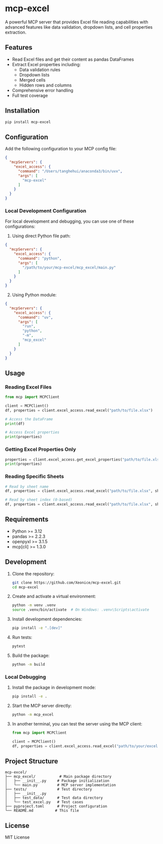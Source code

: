 # mcp-excel

A powerful MCP server that provides Excel file reading capabilities with advanced features like data validation, dropdown lists, and cell properties extraction.

## Features

- Read Excel files and get their content as pandas DataFrames
- Extract Excel properties including:
  - Data validation rules
  - Dropdown lists
  - Merged cells
  - Hidden rows and columns
- Comprehensive error handling
- Full test coverage

## Installation

```bash
pip install mcp-excel
```

## Configuration

Add the following configuration to your MCP config file:

```json
{
  "mcpServers": {
    "excel_access": {
      "command": "/Users/tanghehui/anaconda3/bin/uvx",
      "args": [
        "mcp-excel"
      ]
    }
  }
}
```

### Local Development Configuration

For local development and debugging, you can use one of these configurations:

1. Using direct Python file path:
```json
{
  "mcpServers": {
    "excel_access": {
      "command": "python",
      "args": [
        "/path/to/your/mcp-excel/mcp_excel/main.py"
      ]
    }
  }
}
```

2. Using Python module:
```json
{
  "mcpServers": {
    "excel_access": {
      "command": "uv",
      "args": [
        "run",
        "python",
        "-m",
        "mcp_excel"
      ]
    }
  }
}
```

## Usage

### Reading Excel Files

```python
from mcp import MCPClient

client = MCPClient()
df, properties = client.excel_access.read_excel("path/to/file.xlsx")

# Access the DataFrame
print(df)

# Access Excel properties
print(properties)
```

### Getting Excel Properties Only

```python
properties = client.excel_access.get_excel_properties("path/to/file.xlsx")
print(properties)
```

### Reading Specific Sheets

```python
# Read by sheet name
df, properties = client.excel_access.read_excel("path/to/file.xlsx", sheet_name="Sheet2")

# Read by sheet index (0-based)
df, properties = client.excel_access.read_excel("path/to/file.xlsx", sheet_name=1)
```

## Requirements

- Python >= 3.12
- pandas >= 2.2.3
- openpyxl >= 3.1.5
- mcp[cli] >= 1.3.0

## Development

1. Clone the repository:
   ```bash
   git clone https://github.com/Xeonice/mcp-excel.git
   cd mcp-excel
   ```

2. Create and activate a virtual environment:
   ```bash
   python -m venv .venv
   source .venv/bin/activate  # On Windows: .venv\Scripts\activate
   ```

3. Install development dependencies:
   ```bash
   pip install -e ".[dev]"
   ```

4. Run tests:
   ```bash
   pytest
   ```

5. Build the package:
   ```bash
   python -m build
   ```

### Local Debugging

1. Install the package in development mode:
   ```bash
   pip install -e .
   ```

2. Start the MCP server directly:
   ```bash
   python -m mcp_excel
   ```

3. In another terminal, you can test the server using the MCP client:
   ```python
   from mcp import MCPClient
   
   client = MCPClient()
   df, properties = client.excel_access.read_excel("path/to/your/excel/file.xlsx")
   ```

## Project Structure

```
mcp-excel/
├── mcp_excel/           # Main package directory
│   ├── __init__.py     # Package initialization
│   └── main.py         # MCP server implementation
├── tests/              # Test directory
│   ├── __init__.py
│   ├── test_data/      # Test data directory
│   └── test_excel.py   # Test cases
├── pyproject.toml      # Project configuration
└── README.md          # This file
```

## License

MIT License
